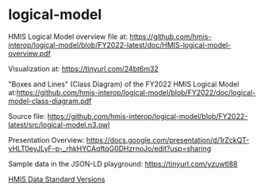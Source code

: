 logical-model
=============

HMIS Logical Model overview file at: https://github.com/hmis-interop/logical-model/blob/FY2022-latest/doc/HMIS-logical-model-overview.pdf

Visualization at: https://tinyurl.com/24bt6m32

"Boxes and Lines" (Class Diagram) of the FY2022 HMIS Logical Model at:https://github.com/hmis-interop/logical-model/blob/FY2022/doc/logical-model-class-diagram.pdf

Source file: https://github.com/hmis-interop/logical-model/blob/FY2022-latest/src/logical-model.n3.owl

Presentation Overview: https://docs.google.com/presentation/d/1rZckQT-yHLT0eyJLyF-p-_rhkHYCAqftqG0DHzrnoJo/edit?usp=sharing

Sample data in the JSON-LD playground: https://tinyurl.com/yzuwtl88

[HMIS Data Standard Versions](HMIS-Data-Standard-Versions)
